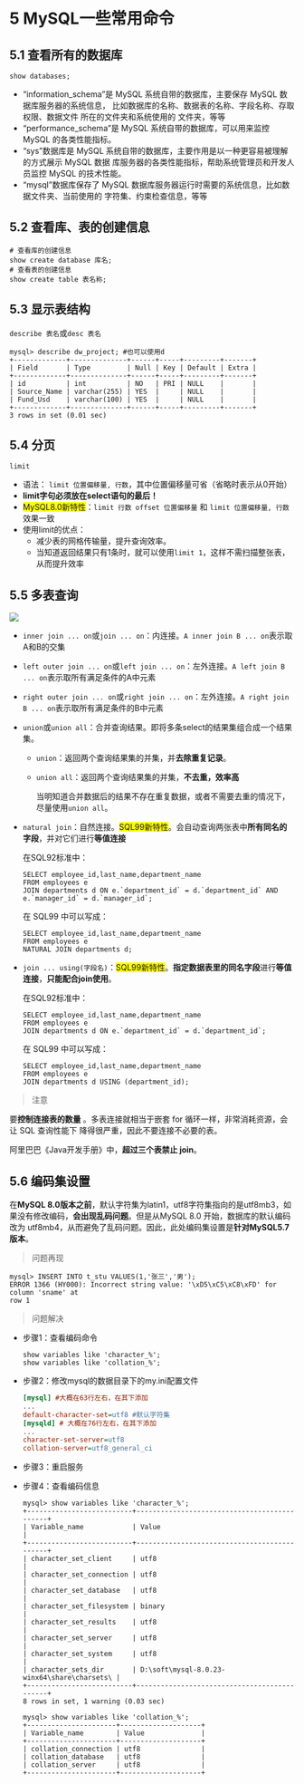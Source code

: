 # 5 MySQL一些常用命令

## 5.1 查看所有的数据库

```mysql
show databases;
```

- “information_schema”是 MySQL 系统自带的数据库，主要保存 MySQL 数据库服务器的系统信息， 比如数据库的名称、数据表的名称、字段名称、存取权限、数据文件 所在的文件夹和系统使用的 文件夹，等等
- “performance_schema”是 MySQL 系统自带的数据库，可以用来监控 MySQL 的各类性能指标。
- “sys”数据库是 MySQL 系统自带的数据库，主要作用是以一种更容易被理解的方式展示 MySQL 数据 库服务器的各类性能指标，帮助系统管理员和开发人员监控 MySQL 的技术性能。
- “mysql”数据库保存了 MySQL 数据库服务器运行时需要的系统信息，比如数据文件夹、当前使用的 字符集、约束检查信息，等等

## 5.2 查看库、表的创建信息

```mysql
# 查看库的创建信息
show create database 库名;
# 查看表的创建信息
show create table 表名称;
```

## 5.3 显示表结构

`describe 表名`或`desc 表名`

```mysql
mysql> describe dw_project; #也可以使用d
+-------------+--------------+------+-----+---------+-------+
| Field       | Type         | Null | Key | Default | Extra |
+-------------+--------------+------+-----+---------+-------+
| id          | int          | NO   | PRI | NULL    |       |
| Source_Name | varchar(255) | YES  |     | NULL    |       |
| Fund_Usd    | varchar(100) | YES  |     | NULL    |       |
+-------------+--------------+------+-----+---------+-------+
3 rows in set (0.01 sec)
```

## 5.4 分页

`limit`

- 语法： `limit 位置偏移量, 行数`，其中位置偏移量可省（省略时表示从0开始）
- **limit字句必须放在select语句的最后！**
- <front style="background: yellow">MySQL8.0新特性</front>：`limit 行数 offset 位置偏移量` 和  `limit 位置偏移量, 行数`效果一致
- 使用limit的优点：
  - 减少表的网格传输量，提升查询效率。
  - 当知道返回结果只有1条时，就可以使用`limit 1`，这样不需扫描整张表，从而提升效率

## 5.5 多表查询

![](../images/05_多表查询.png)

- `inner join ... on`或`join ... on`：内连接。`A inner join B ... on`表示取A和B的交集

- `left outer join ... on`或`left join ... on`：左外连接。`A left join B ... on`表示取所有满足条件的A中元素

- `right outer join ... on`或`right join ... on`：左外连接。`A right join B ... on`表示取所有满足条件的B中元素

- `union`或`union all`：合并查询结果。即将多条select的结果集组合成一个结果集。

  - `union`：返回两个查询结果集的并集，并**去除重复记录**。

  - `union all`：返回两个查询结果集的并集，**不去重，效率高**

    当明知道合并数据后的结果不存在重复数据，或者不需要去重的情况下，尽量使用`union all`。

- `natural join`：自然连接。<front style="background: yellow">SQL99新特性</front>。会自动查询两张表中**所有同名的字段**，并对它们进行**等值连接**

  在SQL92标准中： 

  ```mysql
  SELECT employee_id,last_name,department_name
  FROM employees e 
  JOIN departments d ON e.`department_id` = d.`department_id` AND e.`manager_id` = d.`manager_id`;
  ```

  在 SQL99 中可以写成：

  ```mysql
  SELECT employee_id,last_name,department_name
  FROM employees e 
  NATURAL JOIN departments d;
  ```

- `join ... using(字段名)`：<front style="background: yellow">SQL99新特性</front>。**指定数据表里的同名字段**进行**等值连接**，**只能配合join使用**。

  在SQL92标准中： 

  ```mysql
  SELECT employee_id,last_name,department_name
  FROM employees e 
  JOIN departments d ON e.`department_id` = d.`department_id`;
  ```

  在 SQL99 中可以写成：

  ```mysql
  SELECT employee_id,last_name,department_name
  FROM employees e 
  JOIN departments d USING (department_id);
  ```

> 注意

要**控制连接表的数量** 。多表连接就相当于嵌套 for 循环一样，非常消耗资源，会让 SQL 查询性能下 降得很严重，因此不要连接不必要的表。

阿里巴巴《Java开发手册》中，**超过三个表禁止 join**。

## 5.6 编码集设置

在**MySQL 8.0版本之前**，默认字符集为latin1，utf8字符集指向的是utf8mb3，如果没有修改编码，**会出现乱码问题**。但是从MySQL 8.0 开始，数据库的默认编码改为 utf8mb4，从而避免了乱码问题。因此，此处编码集设置是**针对MySQL5.7版本**。

> 问题再现

```mysql
mysql> INSERT INTO t_stu VALUES(1,'张三','男');
ERROR 1366 (HY000): Incorrect string value: '\xD5\xC5\xC8\xFD' for column 'sname' at
row 1
```

> 问题解决

- 步骤1：查看编码命令

  ```mysql
  show variables like 'character_%';
  show variables like 'collation_%';
  ```

- 步骤2：修改mysql的数据目录下的my.ini配置文件

  ```ini
  [mysql] #大概在63行左右，在其下添加
  ...
  default-character-set=utf8 #默认字符集
  [mysqld] # 大概在76行左右，在其下添加
  ...
  character-set-server=utf8
  collation-server=utf8_general_ci
  ```

- 步骤3：重启服务

- 步骤4：查看编码信息

  ```mysql
  mysql> show variables like 'character_%';
  +--------------------------+---------------------------------------------+
  | Variable_name            | Value                                       |
  +--------------------------+---------------------------------------------+
  | character_set_client     | utf8                                        |
  | character_set_connection | utf8                                        |
  | character_set_database   | utf8                                        |
  | character_set_filesystem | binary                                      |
  | character_set_results    | utf8                                        |
  | character_set_server     | utf8                                        |
  | character_set_system     | utf8                                        |
  | character_sets_dir       | D:\soft\mysql-8.0.23-winx64\share\charsets\ |
  +--------------------------+---------------------------------------------+
  8 rows in set, 1 warning (0.03 sec)
  
  mysql> show variables like 'collation_%';
  +----------------------+--------------------+
  | Variable_name        | Value              |
  +----------------------+--------------------+
  | collation_connection | utf8               |
  | collation_database   | utf8               |
  | collation_server     | utf8               |
  +----------------------+--------------------+
  ```
